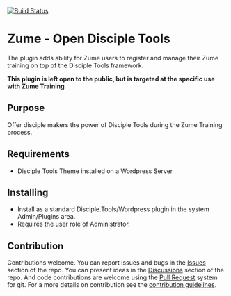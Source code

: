 [![Build Status](https://travis-ci.com/ZumeProject/zume-training-for-disciple-tools.svg?branch=master)](https://travis-ci.com/ZumeProject/zume-training-for-disciple-tools)

# Zume - Open Disciple Tools

The plugin adds ability for Zume users to register and manage their Zume training
on top of the Disciple Tools framework.

__This plugin is left open to the public, but is targeted at the specific use with Zume Training__

## Purpose

Offer disciple makers the power of Disciple Tools during the Zume Training
process.

## Requirements

- Disciple Tools Theme installed on a Wordpress Server

## Installing

- Install as a standard Disciple.Tools/Wordpress plugin in the system Admin/Plugins area.
- Requires the user role of Administrator.

## Contribution

Contributions welcome. You can report issues and bugs in the
[Issues](https://github.com/ZumeProject/zume-training-for-disciple-tools/issues) section of the repo. You can present ideas
in the [Discussions](https://github.com/ZumeProject/zume-training-for-disciple-tools/discussions) section of the repo. And
code contributions are welcome using the [Pull Request](https://github.com/ZumeProject/zume-training-for-disciple-tools/pulls)
system for git. For a more details on contribution see the
[contribution guidelines](https://github.com/ZumeProject/zume-training-for-disciple-tools/blob/master/CONTRIBUTING.md).

